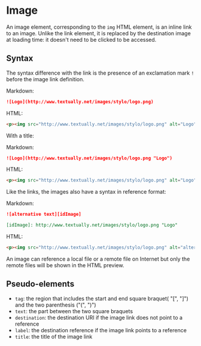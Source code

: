 # Image 

An image element, corresponding to the `img` HTML element, is an inline link to an image. Unlike the link element, it is replaced by the destination image at loading time: it doesn't need to be clicked to be accessed. 

## Syntax

The syntax difference with the link is the presence of an exclamation mark `!` before the image link definition. 

Markdown:

``` markdown 
![Logo](http://www.textually.net/images/stylo/logo.png)
```

HTML:

``` html 
<p><img src="http://www.textually.net/images/stylo/logo.png" alt="Logo" /></p>
```

With a title: 

Markdown:

``` markdown 
![Logo](http://www.textually.net/images/stylo/logo.png "Logo")
```

HTML:

``` html 
<p><img src="http://www.textually.net/images/stylo/logo.png" alt="Logo" title="Logo" /></p>
```

Like the links, the images also have a syntax in reference format:

Markdown:

``` markdown
![alternative text][idImage]

[idImage]: http://www.textually.net/images/stylo/logo.png "Logo"
```

HTML:

``` html 
<p><img src="http://www.textually.net/images/stylo/logo.png" alt="alternative text" title="Logo" /></p>
```

An image can reference a local file or a remote file on Internet but only the remote files will be shown in the HTML preview.

## Pseudo-elements  

- `tag`: the region that includes the start and end square braquet( "[", "]") and the two parenthesis ("(", ")")
- `text`: the part between the two square braquets
- `destination`: the destination URI if the image link does not point to a reference 
- `label`: the destination reference if the image link points to a reference 
- `title`: the title of the image link 
